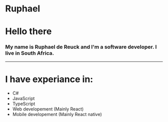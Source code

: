 # Ruphael
<h1> Hello there</h1>
<h3>My name is Ruphael de Reuck and I'm a software developer. I live in South Africa.
</h3>

<hr/>

<h1> I have experiance in:</h1>
<ul>
  <li>C#</li>
  <li>JavaScript</li>
  <li>TypeScript</li>
  <li>Web developement (Mainly React)</li>
  <li>Mobile developement (Mainly React native)</li>
</ul>
